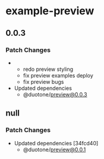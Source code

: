 # example-preview

## 0.0.3

### Patch Changes

- - redo preview styling
  - fix preview examples deploy
  - fix preview bugs
- Updated dependencies
  - @duotone/preview@0.0.3

## null

### Patch Changes

- Updated dependencies [34fcd40]
  - @duotone/preview@0.0.1
